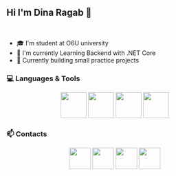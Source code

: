 ## Hi I'm Dina Ragab 👋
<br>

- 🎓 I'm student at O6U university  
- 🌱 I'm currently Learning Backend with .NET Core  
- 🚀 Currently building small practice projects  


  
### 💻 Languages & Tools  
<p align="center">
  <img src="https://cdn.jsdelivr.net/gh/devicons/devicon/icons/cplusplus/cplusplus-original.svg" width="60"/>  <img src="https://cdn.jsdelivr.net/gh/devicons/devicon/icons/csharp/csharp-original.svg" width="60"/>  <img src="https://cdn.jsdelivr.net/gh/devicons/devicon/icons/html5/html5-original.svg" width="60"/>  <img src="https://cdn.jsdelivr.net/gh/devicons/devicon/icons/css3/css3-original.svg" width="60"/> 
</p>



### 📫 Contacts  
<p align="center">
  <a href="www.linkedin.com/in/dinaragab98"><img src="https://cdn.jsdelivr.net/gh/devicons/devicon/icons/linkedin/linkedin-original.svg" width="50"/></a>
  <a href="https://codeforces.com/profile/Dina.ragab">  <img src="https://cdn.iconscout.com/icon/free/png-512/free-codeforces-3628695-3029920.png" width="50"/></a>
  <a href="https://www.facebook.com/share/1BKMZVs7tg/"><img src="https://cdn.jsdelivr.net/gh/devicons/devicon/icons/facebook/facebook-original.svg" width="50"/></a>
<a href="mailto:dinaragab982005@gmail.com"><img src="https://cdn-icons-png.flaticon.com/512/281/281769.png" width="50"/></a>
</p>
<!--
**DinaRagab98/DinaRagab98** is a ✨ _special_ ✨ repository because its `README.md` (this file) appears on your GitHub profile.

Here are some ideas to get you started:

- 🔭 I’m currently working on ...
- 🌱 I’m currently learning ...
- 👯 I’m looking to collaborate on ...
- 🤔 I’m looking for help with ...
- 💬 Ask me about ...
- 📫 How to reach me: ...
- 😄 Pronouns: ...
- ⚡ Fun fact: ...
-->
